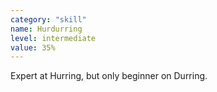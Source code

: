 ```yaml
---
category: "skill"
name: Hurdurring
level: intermediate
value: 35%
---
```


Expert at Hurring, but only beginner on Durring.

